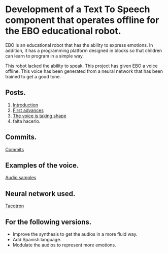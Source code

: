 # Development of a Text To Speech component that operates offline for the EBO educational robot.

EBO is an educational robot that has the ability to express emotions. In addition, it has a programming platform designed in blocks so that children can learn to program in a simple way.

This robot lacked the ability to speak. This project has given EBO a voice offline. This voice has been generated from a neural network that has been trained to get a good tone.

## Posts.
1. [Introduction](https://robocomp.github.io/web/gsoc/2019/isabel_najarro/post01) 
2. [First advances](https://robocomp.github.io/web/gsoc/2019/isabel_najarro/post02)
3. [The voice is taking shape](https://robocomp.github.io/web/gsoc/2019/isabel_najarro/post03)
4. falta hacerlo.

## Commits.
[Commits](https://github.com/inajarrob/learnbot/commits/text2speech?author=inajarrob)

## Examples of the voice.
[Audio samples](https://github.com/inajarrob/AudioSamples)

## Neural network used.
[Tacotron](https://github.com/keithito/tacotron)

## For the following versions.
- Improve the synthesis to get the audios in a more fluid way.
- Add Spanish language.
- Modulate the audios to represent more emotions.
